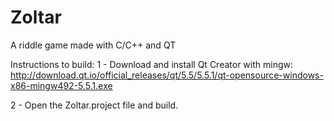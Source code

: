 # Zoltar
A riddle game made with C/C++ and QT

Instructions to build:
1 - Download and install Qt Creator with mingw:   http://download.qt.io/official_releases/qt/5.5/5.5.1/qt-opensource-windows-x86-mingw492-5.5.1.exe

2 - Open the Zoltar.project file and build.

